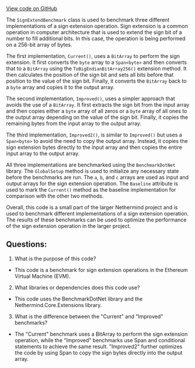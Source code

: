 [View code on GitHub](https://github.com/NethermindEth/nethermind/src/Nethermind/Nethermind.Benchmark/Evm/SignExtendBenchmark.cs)

The `SignExtendBenchmark` class is used to benchmark three different implementations of a sign extension operation. Sign extension is a common operation in computer architecture that is used to extend the sign bit of a number to fill additional bits. In this case, the operation is being performed on a 256-bit array of bytes.

The first implementation, `Current()`, uses a `BitArray` to perform the sign extension. It first converts the `byte` array to a `Span<byte>` and then converts that to a `BitArray` using the `ToBigEndianBitArray256()` extension method. It then calculates the position of the sign bit and sets all bits before that position to the value of the sign bit. Finally, it converts the `BitArray` back to a `byte` array and copies it to the output array.

The second implementation, `Improved()`, uses a simpler approach that avoids the use of a `BitArray`. It first extracts the sign bit from the input array and then copies either a `byte` array of all zeros or a `byte` array of all ones to the output array depending on the value of the sign bit. Finally, it copies the remaining bytes from the input array to the output array.

The third implementation, `Improved2()`, is similar to `Improved()` but uses a `Span<byte>` to avoid the need to copy the output array. Instead, it copies the sign extension bytes directly to the input array and then copies the entire input array to the output array.

All three implementations are benchmarked using the `BenchmarkDotNet` library. The `GlobalSetup` method is used to initialize any necessary state before the benchmarks are run. The `a`, `b`, and `c` arrays are used as input and output arrays for the sign extension operation. The `Baseline` attribute is used to mark the `Current()` method as the baseline implementation for comparison with the other two methods.

Overall, this code is a small part of the larger Nethermind project and is used to benchmark different implementations of a sign extension operation. The results of these benchmarks can be used to optimize the performance of the sign extension operation in the larger project.
## Questions: 
 1. What is the purpose of this code?
- This code is a benchmark for sign extension operations in the Ethereum Virtual Machine (EVM).

2. What libraries or dependencies does this code use?
- This code uses the BenchmarkDotNet library and the Nethermind.Core.Extensions library.

3. What is the difference between the "Current" and "Improved" benchmarks?
- The "Current" benchmark uses a BitArray to perform the sign extension operation, while the "Improved" benchmarks use Span<byte> and conditional statements to achieve the same result. "Improved2" further optimizes the code by using Span<byte> to copy the sign bytes directly into the output array.